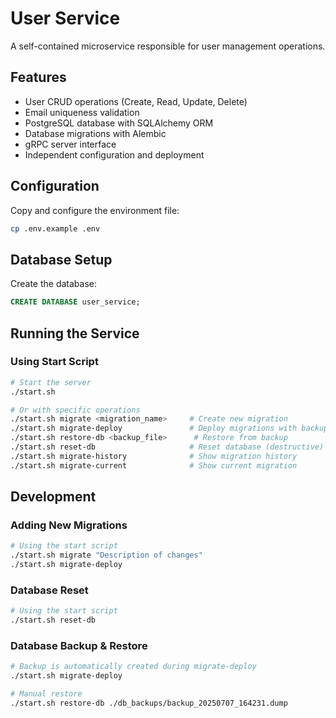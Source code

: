 # User Service

A self-contained microservice responsible for user management operations.

## Features

- User CRUD operations (Create, Read, Update, Delete)
- Email uniqueness validation
- PostgreSQL database with SQLAlchemy ORM
- Database migrations with Alembic
- gRPC server interface
- Independent configuration and deployment

## Configuration

Copy and configure the environment file:
```bash
cp .env.example .env
```

## Database Setup

Create the database:
```sql
CREATE DATABASE user_service;
```

## Running the Service

### Using Start Script
```bash
# Start the server
./start.sh

# Or with specific operations
./start.sh migrate <migration_name>     # Create new migration
./start.sh migrate-deploy               # Deploy migrations with backup
./start.sh restore-db <backup_file>      # Restore from backup
./start.sh reset-db                     # Reset database (destructive)
./start.sh migrate-history              # Show migration history
./start.sh migrate-current              # Show current migration
```

## Development

### Adding New Migrations
```bash
# Using the start script
./start.sh migrate "Description of changes"
./start.sh migrate-deploy
```

### Database Reset
```bash
# Using the start script
./start.sh reset-db
```

### Database Backup & Restore
```bash
# Backup is automatically created during migrate-deploy
./start.sh migrate-deploy

# Manual restore
./start.sh restore-db ./db_backups/backup_20250707_164231.dump
```
